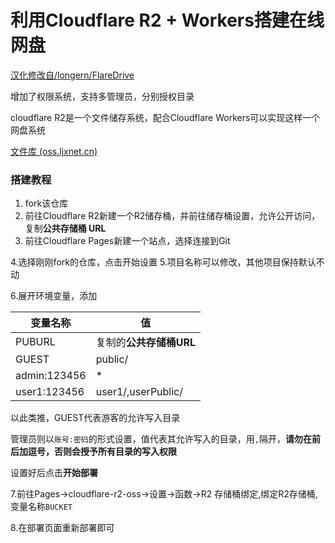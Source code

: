 # 利用Cloudflare R2 + Workers搭建在线网盘


[汉化修改自/longern/FlareDrive](https://github.com/longern/FlareDrive)

增加了权限系统，支持多管理员，分别授权目录

cloudflare R2是一个文件储存系统，配合Cloudflare Workers可以实现这样一个网盘系统

[文件库 (oss.ljxnet.cn)](https://oss.ljxnet.cn/)


### 搭建教程

  

1. fork该仓库
2. 前往Cloudflare R2新建一个R2储存桶，并前往储存桶设置，允许公开访问，复制**公共存储桶 URL**
3. 前往Cloudflare Pages新建一个站点，选择连接到Git

4.选择刚刚fork的仓库，点击开始设置
5.项目名称可以修改，其他项目保持默认不动

6.展开环境变量，添加

| 变量名称| 值|
| --- | --- |
| PUBURL | 复制的**公共存储桶URL** |
| GUEST | public/ |
| admin:123456 | * |
| user1:123456 | user1/,userPublic/ |

以此类推，GUEST代表游客的允许写入目录

管理员则以`账号:密码`的形式设置，值代表其允许写入的目录，用`,`隔开，**请勿在前后加逗号，否则会授予所有目录的写入权限**

设置好后点击**开始部署**

7.前往Pages->cloudflare-r2-oss->设置->函数->R2 存储桶绑定,绑定R2存储桶,变量名称`BUCKET`

8.在部署页面重新部署即可
